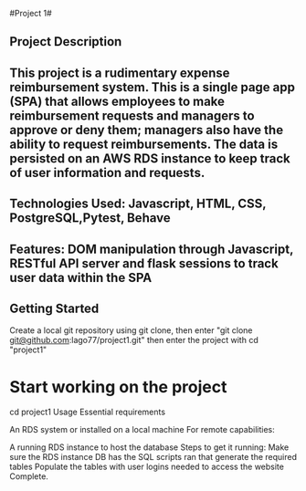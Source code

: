 #Project 1#

Project Description
----------------------

This project is a rudimentary expense reimbursement system. This is a single page app (SPA) that allows employees to make reimbursement requests and managers to approve or deny them; managers also have the ability to request reimbursements. The data is persisted on an AWS RDS instance to keep track of user information and requests.
----------------------

Technologies Used: Javascript, HTML, CSS, PostgreSQL,Pytest, Behave
----------------------

Features: DOM manipulation through Javascript, RESTful API server and flask sessions to track user data within the SPA
----------------------

Getting Started
-----------------
Create a local git repository using git clone, then enter "git clone git@github.com:lago77/project1.git" then enter the project with cd "project1"

# Start working on the project

cd project1
Usage
Essential requirements

An RDS system or installed on a local machine
For remote capabilities:

A running RDS instance to host the database
Steps to get it running:
Make sure the RDS instance DB has the SQL scripts ran that generate the required tables
Populate the tables with user logins needed to access the website
Complete.